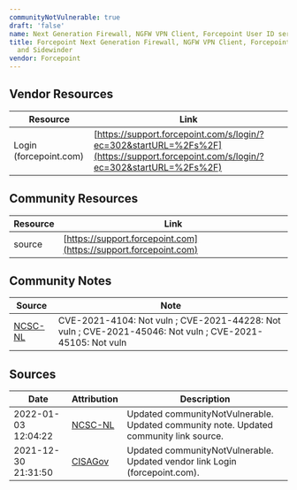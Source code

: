 ```yaml
---
communityNotVulnerable: true
draft: 'false'
name: Next Generation Firewall, NGFW VPN Client, Forcepoint User ID service and Sidewinder
title: Forcepoint Next Generation Firewall, NGFW VPN Client, Forcepoint User ID service
  and Sidewinder
vendor: Forcepoint
---
```


## Vendor Resources
| Resource | Link |
| --- | --- |
| Login (forcepoint.com) | [https://support.forcepoint.com/s/login/?ec=302&startURL=%2Fs%2F](https://support.forcepoint.com/s/login/?ec=302&startURL=%2Fs%2F) |

## Community Resources
| Resource | Link |
| --- | --- |
| source | [https://support.forcepoint.com](https://support.forcepoint.com) |

## Community Notes
| Source | Note |
| --- | --- |
| [NCSC-NL](https://github.com/NCSC-NL/log4shell/blob/main/software/README.md) | CVE-2021-4104: Not vuln ; CVE-2021-44228: Not vuln ; CVE-2021-45046: Not vuln ; CVE-2021-45105: Not vuln </ul> |

## Sources
| Date | Attribution | Description |
| --- | --- | --- |
| 2022-01-03 12:04:22 | [NCSC-NL](https://github.com/NCSC-NL/log4shell/blob/main/software/README.md) | Updated communityNotVulnerable. Updated community note. Updated community link source.  |
| 2021-12-30 21:31:50 | [CISAGov](https://raw.githubusercontent.com/cisagov/log4j-affected-db/develop/README.md) | Updated communityNotVulnerable. Updated vendor link Login (forcepoint.com).  |
